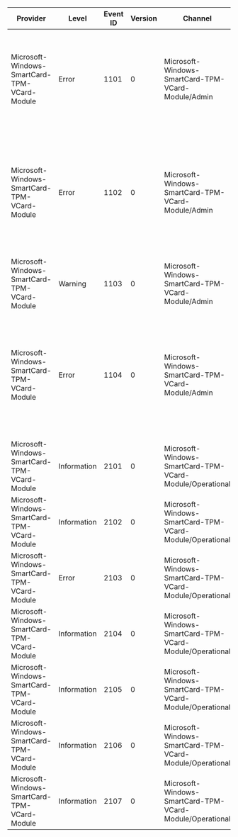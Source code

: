 Provider                                      |  Level        |  Event ID  |  Version  |  Channel                                                   |  Task  |  Opcode  |  Keyword  |  Message
----------------------------------------------|---------------|------------|-----------|------------------------------------------------------------|--------|----------|-----------|----------------------------------------------------------------------------------------------------------------------------------------------------------------------------------------------------------------------------------
Microsoft-Windows-SmartCard-TPM-VCard-Module  |  Error        |  1101      |  0        |  Microsoft-Windows-SmartCard-TPM-VCard-Module/Admin        |        |          |           |  TPM Virtual Smart Card failed to verify TPM state. TPM is not ready for this TPM Virtual Smart Card.Card root path: {Path}TPM verification failed with error: {WinError}
Microsoft-Windows-SmartCard-TPM-VCard-Module  |  Error        |  1102      |  0        |  Microsoft-Windows-SmartCard-TPM-VCard-Module/Admin        |        |          |           |  TPM Virtual Smart Card failed to verify TPM state. Some of the TPM keys are missing. If the ownership of the TPM is recently changed; all previously created TPM Virtual Smart Cards will be invalidated. Card root path: {Path}
Microsoft-Windows-SmartCard-TPM-VCard-Module  |  Warning      |  1103      |  0        |  Microsoft-Windows-SmartCard-TPM-VCard-Module/Admin        |        |          |           |  TPM Virtual Smart Card cannot verify TPM state since the TPM is in lockout state.Card root path: {Path}
Microsoft-Windows-SmartCard-TPM-VCard-Module  |  Error        |  1104      |  0        |  Microsoft-Windows-SmartCard-TPM-VCard-Module/Admin        |        |          |           |  TPM Virtual Smart Card failed to verify TPM state. The Trusted Platform Module (TPM) firmware on this PC has a known security problem. Please contact your PC manufacturer to find out if an update is available.
Microsoft-Windows-SmartCard-TPM-VCard-Module  |  Information  |  2101      |  0        |  Microsoft-Windows-SmartCard-TPM-VCard-Module/Operational  |        |          |           |  TPM Virtual Smart Card is loading.Context: {Context}
Microsoft-Windows-SmartCard-TPM-VCard-Module  |  Information  |  2102      |  0        |  Microsoft-Windows-SmartCard-TPM-VCard-Module/Operational  |        |          |           |  TPM Virtual Smart Card has been loaded.Context: {Context}
Microsoft-Windows-SmartCard-TPM-VCard-Module  |  Error        |  2103      |  0        |  Microsoft-Windows-SmartCard-TPM-VCard-Module/Operational  |        |          |           |  TPM Virtual Smart Card cannot be loaded with error: {WinError}Context: {Context}
Microsoft-Windows-SmartCard-TPM-VCard-Module  |  Information  |  2104      |  0        |  Microsoft-Windows-SmartCard-TPM-VCard-Module/Operational  |        |          |           |  TPM Virtual Smart Card is verifying TPM state.Context: {Context}
Microsoft-Windows-SmartCard-TPM-VCard-Module  |  Information  |  2105      |  0        |  Microsoft-Windows-SmartCard-TPM-VCard-Module/Operational  |        |          |           |  TPM Virtual Smart Card has successfully verified TPM state.Context: {Context}
Microsoft-Windows-SmartCard-TPM-VCard-Module  |  Information  |  2106      |  0        |  Microsoft-Windows-SmartCard-TPM-VCard-Module/Operational  |        |          |           |  TPM Virtual Smart Card is closing.Context: {Context}
Microsoft-Windows-SmartCard-TPM-VCard-Module  |  Information  |  2107      |  0        |  Microsoft-Windows-SmartCard-TPM-VCard-Module/Operational  |        |          |           |  TPM Virtual Smart Card has been closed.Context: {Context}